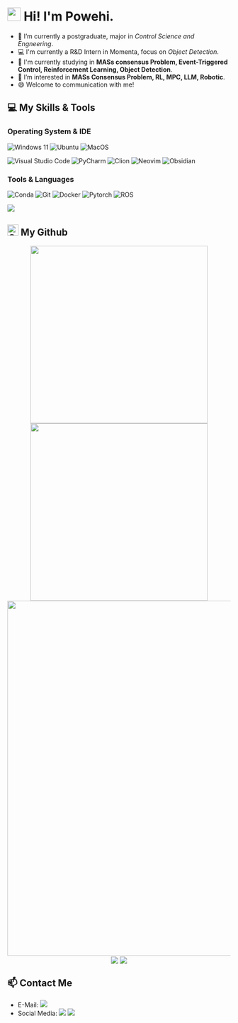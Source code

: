 <h1><img src="https://emojis.slackmojis.com/emojis/images/1531849430/4246/blob-sunglasses.gif?1531849430" width="30"/> Hi! I'm Powehi.</h1>

- 🔭 I’m currently a postgraduate, major in _Control Science and Engneering_.
- 💻 I'm currently a R&D Intern in Momenta, focus on _Object Detection_.
- 💬 I'm currently studying in **MASs consensus Problem, Event-Triggered Control, Reinforcement Learning, Object Detection**.
- 🌱 I’m interested in **MASs Consensus Problem, RL, MPC, LLM, Robotic**.
- 😄 Welcome to communication with me!


## 💻 My Skills & Tools

### Operating System & IDE
![Windows 11](https://img.shields.io/badge/-Windows%2011-0078d6?style=flat-square&logo=windows&logoColor=fff)
![Ubuntu](https://img.shields.io/badge/-Ubuntu-E95420?style=flat-square&logo=ubuntu&logoColor=fff)
![MacOS](https://img.shields.io/badge/-MacOS-black?logo=Apple)

![Visual Studio Code](https://img.shields.io/badge/-Visual%20Studio%20Code-007ACC?style=flat-square&logo=visual-studio-code&logoColor=fff)
![PyCharm](https://img.shields.io/badge/-PyCharm-000000?style=flat-square&logo=pycharm&logoColor=fff)
![Clion](https://img.shields.io/badge/-Clion-000000?style=flat-square&logo=Clion&logoColor=fff)
![Neovim](https://img.shields.io/badge/-Neovim-57A143?style=flat-square&logo=Neovim&logoColor=fff)
![Obsidian](https://img.shields.io/badge/-Obsidian-7C3AED?style=flat-square&logo=Obsidian&logoColor=fff)


### Tools & Languages
![Conda](https://img.shields.io/badge/-Conda-44A833?style=flat-square&logo=Anaconda&logoColor=fff)
![Git](https://img.shields.io/badge/-Git-F05032?style=flat-square&logo=Git&logoColor=fff)
![Docker](https://img.shields.io/badge/-Docker-2496ED?style=flat-square&logo=Docker&logoColor=fff)
![Pytorch](https://img.shields.io/badge/-Pytorch-EE4C2C?style=flat-square&logo=Pytorch&logoColor=fff)
![ROS](https://img.shields.io/badge/-ROS-22314E?style=flat-square&logo=ROS&logoColor=fff)


<!-- https://github.com/LelouchFR/skill-icons -->
<img align="center" src="https://go-skill-icons.vercel.app/api/icons?i=matlab,py,c,cpp,linux,html,css,js,md,latex&theme=auto">


## <img alt="Github" src="https://github.com/simple-icons/simple-icons/blob/develop/icons/github.svg" width="25" height="25"/> My Github 
<p align="center">
<!-- https://github.com/anuraghazra/github-readme-stats -->
<img align="center" width="400" src="https://github-readme-stats.vercel.app/api?username=PowehiG&theme=transparent&show_icons=true&hide_border=true&show=reviews&hide_title=true&hide=contribs" />
<!-- https://github.com/DenverCoder1/github-readme-streak-stats -->
<img align="center" width="400" src="https://streak-stats.demolab.com?user=PowehiG&theme=transparent&date_format=%5BY.%5Dn.j&hide_border=true" />
<br/>
<!-- https://github.com/Ashutosh00710/github-readme-activity-graph -->
<img width="800" src="https://github-readme-activity-graph.vercel.app/graph?username=PowehiG&theme=github-compact&hide_border=true&area=true&custom_title=Contribution%20Graph" />
<br/>
<!-- https://github.com/anuraghazra/github-readme-stats -->
<img align="center" src="https://github-readme-stats.vercel.app/api/wakatime?username=PowehiG&theme=transparent&range=last_7_days&hide_border=true&layout=compact&langs_count=22" />
<!-- https://github.com/anuraghazra/github-readme-stats -->
<img align="center" src="https://github-readme-stats.vercel.app/api/top-langs/?username=PowehiG&theme=transparent&hide_border=true&layout=donut-vertical&langs_count=6" />
<br/>
</p>


## 📫 Contact Me
- E-Mail: <a href="mailto:gaozhiyi127@gmail.com">
  <img src="https://img.shields.io/badge/-gaozhiyi127@gmail.com-EA4335?style=flat-square&logo=Gmail&logoColor=fff" /> </a>
- Social Media: <a href="https://www.zhihu.com/people/gao-zhi-yi-25"><img src="https://img.shields.io/badge/-PowehiG-0084FF?style=flat-square&logo=zhihu&logoColor=fff" /></a>
<a href="https://space.bilibili.com/479746422"><img src="https://img.shields.io/badge/-Chuas-00A1D6?style=flat-square&logo=bilibili&logoColor=fff" /></a>




